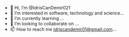 - 👋 Hi, I’m @IdrisCanDemir021
- 👀 I’m interested in software, technology and science...
- 🌱 I’m currently learning ...
- 💞️ I’m looking to collaborate on ...
- 📫 How to reach me idriscandemir01@gmail.com...

<!---
IdrisCanDemir021/IdrisCanDemir021 is a ✨ special ✨ repository because its `README.md` (this file) appears on your GitHub profile.
You can click the Preview link to take a look at your changes.
--->
